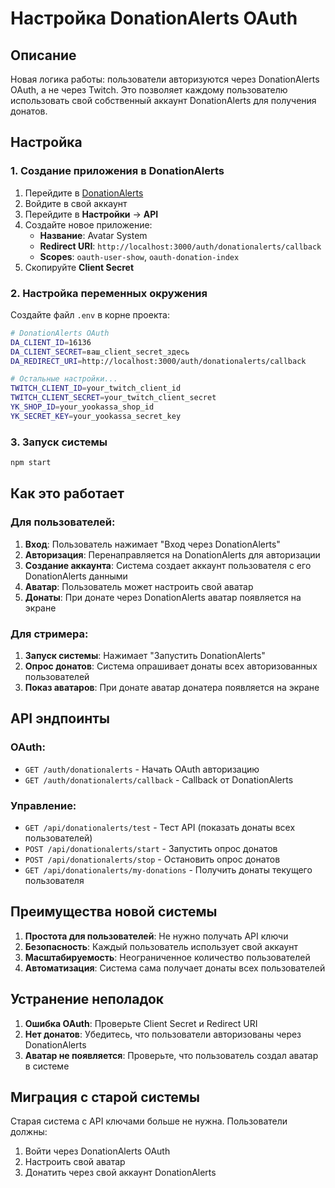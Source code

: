 # Настройка DonationAlerts OAuth

## Описание
Новая логика работы: пользователи авторизуются через DonationAlerts OAuth, а не через Twitch. Это позволяет каждому пользователю использовать свой собственный аккаунт DonationAlerts для получения донатов.

## Настройка

### 1. Создание приложения в DonationAlerts
1. Перейдите в [DonationAlerts](https://www.donationalerts.com/)
2. Войдите в свой аккаунт
3. Перейдите в **Настройки** → **API**
4. Создайте новое приложение:
   - **Название**: Avatar System
   - **Redirect URI**: `http://localhost:3000/auth/donationalerts/callback`
   - **Scopes**: `oauth-user-show`, `oauth-donation-index`
5. Скопируйте **Client Secret**

### 2. Настройка переменных окружения
Создайте файл `.env` в корне проекта:
```bash
# DonationAlerts OAuth
DA_CLIENT_ID=16136
DA_CLIENT_SECRET=ваш_client_secret_здесь
DA_REDIRECT_URI=http://localhost:3000/auth/donationalerts/callback

# Остальные настройки...
TWITCH_CLIENT_ID=your_twitch_client_id
TWITCH_CLIENT_SECRET=your_twitch_client_secret
YK_SHOP_ID=your_yookassa_shop_id
YK_SECRET_KEY=your_yookassa_secret_key
```

### 3. Запуск системы
```bash
npm start
```

## Как это работает

### Для пользователей:
1. **Вход**: Пользователь нажимает "Вход через DonationAlerts"
2. **Авторизация**: Перенаправляется на DonationAlerts для авторизации
3. **Создание аккаунта**: Система создает аккаунт пользователя с его DonationAlerts данными
4. **Аватар**: Пользователь может настроить свой аватар
5. **Донаты**: При донате через DonationAlerts аватар появляется на экране

### Для стримера:
1. **Запуск системы**: Нажимает "Запустить DonationAlerts"
2. **Опрос донатов**: Система опрашивает донаты всех авторизованных пользователей
3. **Показ аватаров**: При донате аватар донатера появляется на экране

## API эндпоинты

### OAuth:
- `GET /auth/donationalerts` - Начать OAuth авторизацию
- `GET /auth/donationalerts/callback` - Callback от DonationAlerts

### Управление:
- `GET /api/donationalerts/test` - Тест API (показать донаты всех пользователей)
- `POST /api/donationalerts/start` - Запустить опрос донатов
- `POST /api/donationalerts/stop` - Остановить опрос донатов
- `GET /api/donationalerts/my-donations` - Получить донаты текущего пользователя

## Преимущества новой системы

1. **Простота для пользователей**: Не нужно получать API ключи
2. **Безопасность**: Каждый пользователь использует свой аккаунт
3. **Масштабируемость**: Неограниченное количество пользователей
4. **Автоматизация**: Система сама получает донаты всех пользователей

## Устранение неполадок

1. **Ошибка OAuth**: Проверьте Client Secret и Redirect URI
2. **Нет донатов**: Убедитесь, что пользователи авторизованы через DonationAlerts
3. **Аватар не появляется**: Проверьте, что пользователь создал аватар в системе

## Миграция с старой системы

Старая система с API ключами больше не нужна. Пользователи должны:
1. Войти через DonationAlerts OAuth
2. Настроить свой аватар
3. Донатить через свой аккаунт DonationAlerts
